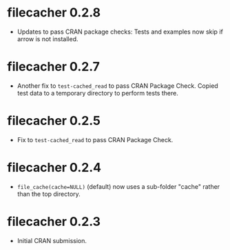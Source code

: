# filecacher 0.2.8

* Updates to pass CRAN package checks: Tests and examples now skip if arrow is
  not installed.


# filecacher 0.2.7

* Another fix to `test-cached_read` to pass CRAN Package Check. 
  Copied test data to a temporary directory to perform tests there.


# filecacher 0.2.5

* Fix to `test-cached_read` to pass CRAN Package Check. 


# filecacher 0.2.4

* `file_cache(cache=NULL)` (default) now uses a sub-folder
  "cache" rather than the top directory.


# filecacher 0.2.3

* Initial CRAN submission.
